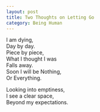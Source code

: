 ```yaml
---
layout: post
title: Two Thoughts on Letting Go
category: Being Human 
---
```


I am dying,  
Day by day.  
Piece by piece,  
What I thought I was  
Falls away.  
Soon I will be Nothing,  
Or Everything.

Looking into emptiness,  
I see a clear space,  
Beyond my expectations.
